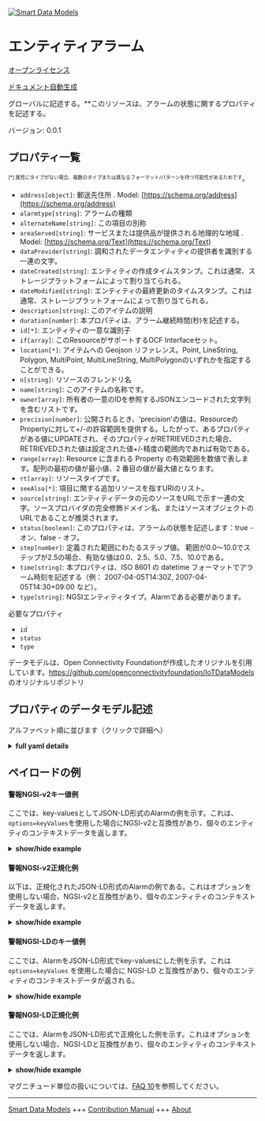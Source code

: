 <!-- 10-Header -->  
[![Smart Data Models](https://smartdatamodels.org/wp-content/uploads/2022/01/SmartDataModels_logo.png "Logo")](https://smartdatamodels.org)  
エンティティアラーム  
==========<!-- /10-Header -->  
<!-- 15-License -->  
[オープンライセンス](https://github.com/smart-data-models//dataModel.OCF/blob/master/Alarm/LICENSE.md)  
[ドキュメント自動生成](https://docs.google.com/presentation/d/e/2PACX-1vTs-Ng5dIAwkg91oTTUdt8ua7woBXhPnwavZ0FxgR8BsAI_Ek3C5q97Nd94HS8KhP-r_quD4H0fgyt3/pub?start=false&loop=false&delayms=3000#slide=id.gb715ace035_0_60)  
<!-- /15-License -->  
<!-- 20-Description -->  
グローバルに記述する。**このリソースは、アラームの状態に関するプロパティを記述する。  
バージョン: 0.0.1  
<!-- /20-Description -->  
<!-- 30-PropertiesList -->  

## プロパティ一覧  

<sup><sub>[*] 属性にタイプがない場合、複数のタイプまたは異なるフォーマット/パターンを持つ可能性があるためです</sub></sup>。  
- `address[object]`: 郵送先住所  . Model: [https://schema.org/address](https://schema.org/address)- `alarmtype[string]`: アラームの種類  - `alternateName[string]`: この項目の別称  - `areaServed[string]`: サービスまたは提供品が提供される地理的な地域  . Model: [https://schema.org/Text](https://schema.org/Text)- `dataProvider[string]`: 調和されたデータエンティティの提供者を識別する一連の文字。  - `dateCreated[string]`: エンティティの作成タイムスタンプ。これは通常、ストレージプラットフォームによって割り当てられる。  - `dateModified[string]`: エンティティの最終更新のタイムスタンプ。これは通常、ストレージプラットフォームによって割り当てられる。  - `description[string]`: このアイテムの説明  - `duration[number]`: 本プロパティは、アラーム継続時間(秒)を記述する。  - `id[*]`: エンティティの一意な識別子  - `if[array]`: このResourceがサポートするOCF Interfaceセット。  - `location[*]`: アイテムへの Geojson リファレンス。Point, LineString, Polygon, MultiPoint, MultiLineString, MultiPolygonのいずれかを指定することができる。  - `n[string]`: リソースのフレンドリ名  - `name[string]`: このアイテムの名称です。  - `owner[array]`: 所有者の一意のIDを参照するJSONエンコードされた文字列を含むリストです。  - `precision[number]`: 公開されるとき、'precision'の値は、ResourceのPropertyに対して+/-の許容範囲を提供する。したがって、あるプロパティがある値にUPDATEされ、そのプロパティがRETRIEVEDされた場合、RETRIEVEDされた値は設定された値+/-精度の範囲内であれば有効である。  - `range[array]`: Resource に含まれる Property の有効範囲を数値で表します。配列の最初の値が最小値、2 番目の値が最大値となります。  - `rt[array]`: リソースタイプです。  - `seeAlso[*]`: 項目に関する追加リソースを指すURIのリスト。  - `source[string]`: エンティティデータの元のソースをURLで示す一連の文字。ソースプロバイダの完全修飾ドメイン名、またはソースオブジェクトのURLであることが推奨されます。  - `status[boolean]`: このプロパティは、アラームの状態を記述します：true - オン、false - オフ。  - `step[number]`: 定義された範囲にわたるステップ値。  範囲が0.0〜10.0でステップが2.5の場合、有効な値は0.0、2.5、5.0、7.5、10.0である。  - `time[string]`: 本プロパティは、ISO 8601 の datetime フォーマットでアラーム時刻を記述する（例： 2007-04-05T14:30Z, 2007-04-05T14:30+09:00 など）。  - `type[string]`: NGSIエンティティタイプ。Alarmである必要があります。  <!-- /30-PropertiesList -->  
<!-- 35-RequiredProperties -->  
必要なプロパティ  
- `id`  - `status`  - `type`  <!-- /35-RequiredProperties -->  
<!-- 40-RequiredProperties -->  
データモデルは、Open Connectivity Foundationが作成したオリジナルを引用しています。https://github.com/openconnectivityfoundation/IoTDataModels のオリジナルリポジトリ  
<!-- /40-RequiredProperties -->  
<!-- 50-DataModelHeader -->  
## プロパティのデータモデル記述  
アルファベット順に並びます（クリックで詳細へ）  
<!-- /50-DataModelHeader -->  
<!-- 60-ModelYaml -->  
<details><summary><strong>full yaml details</strong></summary>    
```yaml  
Alarm:    
  description: 'This Resource describes the Properties associated with alarm status.'    
  properties:    
    address:    
      description: 'The mailing address'    
      properties:    
        addressCountry:    
          description: 'Property. The country. For example, Spain. Model:''https://schema.org/addressCountry'''    
          type: string    
        addressLocality:    
          description: 'Property. The locality in which the street address is, and which is in the region. Model:''https://schema.org/addressLocality'''    
          type: string    
        addressRegion:    
          description: 'Property. The region in which the locality is, and which is in the country. Model:''https://schema.org/addressRegion'''    
          type: string    
        postOfficeBoxNumber:    
          description: 'Property. The post office box number for PO box addresses. For example, 03578. Model:''https://schema.org/postOfficeBoxNumber'''    
          type: string    
        postalCode:    
          description: 'Property. The postal code. For example, 24004. Model:''https://schema.org/https://schema.org/postalCode'''    
          type: string    
        streetAddress:    
          description: 'Property. The street address. Model:''https://schema.org/streetAddress'''    
          type: string    
      type: object    
      x-ngsi:    
        model: https://schema.org/address    
        type: Property    
    alarmtype:    
      description: 'The Alarm Type.'    
      enum:    
        - General    
        - Fire    
        - Flood    
        - Weather    
        - Security    
      readOnly: true    
      type: string    
      x-ngsi:    
        type: Property    
    alternateName:    
      description: 'An alternative name for this item'    
      type: string    
      x-ngsi:    
        type: Property    
    areaServed:    
      description: 'The geographic area where a service or offered item is provided'    
      type: string    
      x-ngsi:    
        model: https://schema.org/Text    
        type: Property    
    dataProvider:    
      description: 'A sequence of characters identifying the provider of the harmonised data entity.'    
      type: string    
      x-ngsi:    
        type: Property    
    dateCreated:    
      description: 'Entity creation timestamp. This will usually be allocated by the storage platform.'    
      format: date-time    
      type: string    
      x-ngsi:    
        type: Property    
    dateModified:    
      description: 'Timestamp of the last modification of the entity. This will usually be allocated by the storage platform.'    
      format: date-time    
      type: string    
      x-ngsi:    
        type: Property    
    description:    
      description: 'A description of this item'    
      type: string    
      x-ngsi:    
        type: Property    
    duration:    
      description: 'This Property describes the alarm duration (seconds).'    
      minimum: 0.0    
      readOnly: false    
      type: number    
      x-ngsi:    
        type: Property    
    id:    
      anyOf: &alarm_-_properties_-_owner_-_items_-_anyof    
        - description: 'Property. Identifier format of any NGSI entity'    
          maxLength: 256    
          minLength: 1    
          pattern: ^[\w\-\.\{\}\$\+\*\[\]`|~^@!,:\\]+$    
          type: string    
        - description: 'Property. Identifier format of any NGSI entity'    
          format: uri    
          type: string    
      description: 'Unique identifier of the entity'    
      x-ngsi:    
        type: Property    
    if:    
      description: 'The OCF Interface set supported by this Resource.'    
      items:    
        enum:    
          - oic.if.baseline    
          - oic.if.rw    
        type: string    
      minItems: 1    
      readOnly: true    
      type: array    
      uniqueItems: true    
      x-ngsi:    
        type: Property    
    location:    
      description: 'Geojson reference to the item. It can be Point, LineString, Polygon, MultiPoint, MultiLineString or MultiPolygon'    
      oneOf:    
        - description: 'GeoProperty. Geojson reference to the item. Point'    
          properties:    
            bbox:    
              items:    
                type: number    
              minItems: 4    
              type: array    
            coordinates:    
              items:    
                type: number    
              minItems: 2    
              type: array    
            type:    
              enum:    
                - Point    
              type: string    
          required:    
            - type    
            - coordinates    
          title: 'GeoJSON Point'    
          type: object    
        - description: 'GeoProperty. Geojson reference to the item. LineString'    
          properties:    
            bbox:    
              items:    
                type: number    
              minItems: 4    
              type: array    
            coordinates:    
              items:    
                items:    
                  type: number    
                minItems: 2    
                type: array    
              minItems: 2    
              type: array    
            type:    
              enum:    
                - LineString    
              type: string    
          required:    
            - type    
            - coordinates    
          title: 'GeoJSON LineString'    
          type: object    
        - description: 'GeoProperty. Geojson reference to the item. Polygon'    
          properties:    
            bbox:    
              items:    
                type: number    
              minItems: 4    
              type: array    
            coordinates:    
              items:    
                items:    
                  items:    
                    type: number    
                  minItems: 2    
                  type: array    
                minItems: 4    
                type: array    
              type: array    
            type:    
              enum:    
                - Polygon    
              type: string    
          required:    
            - type    
            - coordinates    
          title: 'GeoJSON Polygon'    
          type: object    
        - description: 'GeoProperty. Geojson reference to the item. MultiPoint'    
          properties:    
            bbox:    
              items:    
                type: number    
              minItems: 4    
              type: array    
            coordinates:    
              items:    
                items:    
                  type: number    
                minItems: 2    
                type: array    
              type: array    
            type:    
              enum:    
                - MultiPoint    
              type: string    
          required:    
            - type    
            - coordinates    
          title: 'GeoJSON MultiPoint'    
          type: object    
        - description: 'GeoProperty. Geojson reference to the item. MultiLineString'    
          properties:    
            bbox:    
              items:    
                type: number    
              minItems: 4    
              type: array    
            coordinates:    
              items:    
                items:    
                  items:    
                    type: number    
                  minItems: 2    
                  type: array    
                minItems: 2    
                type: array    
              type: array    
            type:    
              enum:    
                - MultiLineString    
              type: string    
          required:    
            - type    
            - coordinates    
          title: 'GeoJSON MultiLineString'    
          type: object    
        - description: 'GeoProperty. Geojson reference to the item. MultiLineString'    
          properties:    
            bbox:    
              items:    
                type: number    
              minItems: 4    
              type: array    
            coordinates:    
              items:    
                items:    
                  items:    
                    items:    
                      type: number    
                    minItems: 2    
                    type: array    
                  minItems: 4    
                  type: array    
                type: array    
              type: array    
            type:    
              enum:    
                - MultiPolygon    
              type: string    
          required:    
            - type    
            - coordinates    
          title: 'GeoJSON MultiPolygon'    
          type: object    
      x-ngsi:    
        type: GeoProperty    
    n:    
      description: 'Friendly name of the Resource'    
      maxLength: 64    
      readOnly: true    
      type: string    
      x-ngsi:    
        type: Property    
    name:    
      description: 'The name of this item.'    
      type: string    
      x-ngsi:    
        type: Property    
    owner:    
      description: 'A List containing a JSON encoded sequence of characters referencing the unique Ids of the owner(s)'    
      items:    
        anyOf: *alarm_-_properties_-_owner_-_items_-_anyof    
        description: 'Property. Unique identifier of the entity'    
      type: array    
      x-ngsi:    
        type: Property    
    precision:    
      description: 'When exposed the value in ''precision'' provides a +/- tolerance against the Properties in the Resource. Thus if a Property is UPDATED to a value and that Property then RETRIEVED, the RETRIEVED value is valid if in the range of the set value +/- precision'    
      readOnly: true    
      type: number    
      x-ngsi:    
        type: Property    
    range:    
      description: 'The valid range for the Property in the Resource as a number. The first value in the array is the minimum value, the second value in the array is the maximum value.'    
      items:    
        type: number    
      maxItems: 2    
      minItems: 2    
      readOnly: true    
      type: array    
      x-ngsi:    
        type: Property    
    rt:    
      description: 'The Resource Type.'    
      items:    
        enum:    
          - oic.r.alarm    
        type: string    
      minItems: 1    
      readOnly: true    
      type: array    
      uniqueItems: true    
      x-ngsi:    
        type: Property    
    seeAlso:    
      description: 'list of uri pointing to additional resources about the item'    
      oneOf:    
        - items:    
            format: uri    
            type: string    
          minItems: 1    
          type: array    
        - format: uri    
          type: string    
      x-ngsi:    
        type: Property    
    source:    
      description: 'A sequence of characters giving the original source of the entity data as a URL. Recommended to be the fully qualified domain name of the source provider, or the URL to the source object.'    
      type: string    
      x-ngsi:    
        type: Property    
    status:    
      description: 'This Property describes the status of the alarm: true - on, false - off.'    
      readOnly: false    
      type: boolean    
      x-ngsi:    
        type: Property    
    step:    
      description: 'Step value across the defined range an integer when the range is a number.  This is the increment for valid values across the range; so if range is 0.0..10.0 and step is 2.5 then valid values are 0.0,2.5,5.0,7.5,10.0.'    
      readOnly: true    
      type: number    
      x-ngsi:    
        type: Property    
    time:    
      description: 'This Property describes the alarm time using ISO 8601 datetime format (e.g: 2007-04-05T14:30Z, 2007-04-05T14:30+09:00).'    
      readOnly: false    
      type: string    
      x-ngsi:    
        type: Property    
    type:    
      description: 'NGSI entity type. It has to be Alarm'    
      enum:    
        - Alarm    
      type: string    
      x-ngsi:    
        type: Property    
  required:    
    - status    
    - id    
    - type    
  type: object    
  x-derived-from: https://raw.githubusercontent.com/openconnectivityfoundation/IoTDataModels/master/Alarm.swagger.json    
  x-disclaimer: 'Redistribution and use in source and binary forms, with or without modification, are permitted  provided that the license conditions are met. Copyleft (c) 2021 Contributors to Smart Data Models Program'    
  x-license-url: https://github.com/smart-data-models/dataModel.OCF/blob/master/Alarm/LICENSE.md    
  x-model-schema: https://smart-data-models.github.io/dataModel.OCF/Alarm/schema.json    
  x-model-tags: OCF    
  x-version: 0.0.1    
```  
</details>    
<!-- /60-ModelYaml -->  
<!-- 70-MiddleNotes -->  
<!-- /70-MiddleNotes -->  
<!-- 80-Examples -->  
## ペイロードの例  
#### 警報NGSI-v2キー値例  
ここでは、key-valuesとしてJSON-LD形式のAlarmの例を示す。これは、`options=keyValues`を使用した場合にNGSI-v2と互換性があり、個々のエンティティのコンテキストデータを返します。  
<details><summary><strong>show/hide example</strong></summary>    
```json  
{  
  "id": "urn:ngsi-ld:Alarm:id:ZHIS:63298431",  
  "dateCreated": "1982-12-26T01:01:12Z",  
  "dateModified": "1995-10-16T11:14:54Z",  
  "source": "Camera now natural drive reduce consumer themselves fact.",  
  "name": "Season your ten big. Though support return she information. May concern determine born. Never positive be buy.",  
  "alternateName": "Similar down while shake type reality. They reason at financial perhaps. That performance teacher many message how officer. Throw me head.",  
  "description": "Improve last approach bad pass. Reveal check sit forget member note side too.",  
  "dataProvider": "Cut region push care clear benefit. Difficult contain we my cut. Year hit care world.",  
  "owner": [  
    "urn:ngsi-ld:Alarm:items:VLBT:83946472",  
    "urn:ngsi-ld:Alarm:items:KJQR:31565876"  
  ],  
  "seeAlso": [  
    "urn:ngsi-ld:Alarm:items:IBYB:42338597",  
    "urn:ngsi-ld:Alarm:items:QXVK:05986964"  
  ],  
  "location": {  
    "type": "Point",  
    "coordinates": [  
      -9.0469705,  
      105.770773  
    ]  
  },  
  "address": {  
    "streetAddress": "Sure its everybody without. Save agency customer fall Democrat economic raise kid. Plan TV grow seek name. Kind room management.",  
    "addressLocality": "Hot seem spring according court.",  
    "addressRegion": "Team government mean son. You back she marriage themselves. Light class trouble effort.",  
    "addressCountry": "Expect people turn measure system wide reach. Many political yes speech. Movie seem government actually.",  
    "postalCode": "Fact several test ago help. Range late call bag south. Necessary ground career interview particular drop bill.",  
    "postOfficeBoxNumber": "Whom fear class professor to store. Make know lead executive side."  
  },  
  "areaServed": "Administration information cut new make century. Generation simply wall close. Few such listen key dog arrive citizen cultural.",  
  "rt": [  
    "oic.r.alarm",  
    "oic.r.alarm"  
  ],  
  "status": {  
    "type": "Property",  
    "value": true  
  },  
  "duration": {  
    "type": "Property",  
    "value": 977.1  
  },  
  "time": "Defense public two couple article. Fast collection too main play.",  
  "alarmtype": "Flood",  
  "n": "Money it couple idea success oil adult. Culture report want certain. Measure have war food together morning up.",  
  "if": [  
    "oic.if.baseline",  
    "oic.if.baseline"  
  ],  
  "range": [  
    468.7,  
    952.7  
  ],  
  "step": {  
    "type": "Property",  
    "value": 170.4  
  },  
  "precision": {  
    "type": "Property",  
    "value": 590.6  
  },  
  "type": "Alarm"  
}  
```  
</details>  
#### 警報NGSI-v2正規化例  
以下は、正規化されたJSON-LD形式のAlarmの例である。これはオプションを使用しない場合、NGSI-v2と互換性があり、個々のエンティティのコンテキストデータを返します。  
<details><summary><strong>show/hide example</strong></summary>    
```json  
{  
  "id": {  
    "type": "string",  
    "value": "urn:ngsi-ld:Alarm:id:ZHIS:63298431"  
  },  
  "dateCreated": {  
    "format": "date-time",  
    "type": "string",  
    "value": "1982-12-26T01:01:12Z"  
  },  
  "dateModified": {  
    "format": "date-time",  
    "type": "string",  
    "value": "1995-10-16T11:14:54Z"  
  },  
  "source": {  
    "type": "string",  
    "value": "Camera now natural drive reduce consumer themselves fact."  
  },  
  "name": {  
    "type": "string",  
    "value": "Season your ten big. Though support return she information. May concern determine born. Never positive be buy."  
  },  
  "alternateName": {  
    "type": "string",  
    "value": "Similar down while shake type reality. They reason at financial perhaps. That performance teacher many message how officer. Throw me head."  
  },  
  "description": {  
    "type": "string",  
    "value": "Improve last approach bad pass. Reveal check sit forget member note side too."  
  },  
  "dataProvider": {  
    "type": "string",  
    "value": "Cut region push care clear benefit. Difficult contain we my cut. Year hit care world."  
  },  
  "owner": {  
    "type": "array",  
    "value": [  
      "urn:ngsi-ld:Alarm:items:VLBT:83946472",  
      "urn:ngsi-ld:Alarm:items:KJQR:31565876"  
    ]  
  },  
  "seeAlso": {  
    "type": "array",  
    "value": [  
      "urn:ngsi-ld:Alarm:items:IBYB:42338597",  
      "urn:ngsi-ld:Alarm:items:QXVK:05986964"  
    ]  
  },  
  "location": {  
    "type": "object",  
    "value": {  
      "type": "Point",  
      "coordinates": [  
        -9.0469705,  
        105.770773  
      ]  
    }  
  },  
  "address": {  
    "type": "object",  
    "value": {  
      "streetAddress": "Sure its everybody without. Save agency customer fall Democrat economic raise kid. Plan TV grow seek name. Kind room management.",  
      "addressLocality": "Hot seem spring according court.",  
      "addressRegion": "Team government mean son. You back she marriage themselves. Light class trouble effort.",  
      "addressCountry": "Expect people turn measure system wide reach. Many political yes speech. Movie seem government actually.",  
      "postalCode": "Fact several test ago help. Range late call bag south. Necessary ground career interview particular drop bill.",  
      "postOfficeBoxNumber": "Whom fear class professor to store. Make know lead executive side."  
    }  
  },  
  "areaServed": {  
    "type": "string",  
    "value": "Administration information cut new make century. Generation simply wall close. Few such listen key dog arrive citizen cultural."  
  },  
  "rt": {  
    "type": "array",  
    "value": [  
      "oic.r.alarm",  
      "oic.r.alarm"  
    ]  
  },  
  "status": {  
    "type": "object",  
    "value": {  
      "type": "Property",  
      "value": true  
    }  
  },  
  "duration": {  
    "type": "object",  
    "value": {  
      "type": "Property",  
      "value": 977.1  
    }  
  },  
  "time": {  
    "type": "string",  
    "value": "Defense public two couple article. Fast collection too main play."  
  },  
  "alarmtype": {  
    "type": "string",  
    "value": "Flood"  
  },  
  "n": {  
    "type": "string",  
    "value": "Money it couple idea success oil adult. Culture report want certain. Measure have war food together morning up."  
  },  
  "if": {  
    "type": "array",  
    "value": [  
      "oic.if.baseline",  
      "oic.if.baseline"  
    ]  
  },  
  "range": {  
    "type": "array",  
    "value": [  
      468.7,  
      952.7  
    ]  
  },  
  "step": {  
    "type": "object",  
    "value": {  
      "type": "Property",  
      "value": 170.4  
    }  
  },  
  "precision": {  
    "type": "object",  
    "value": {  
      "type": "Property",  
      "value": 590.6  
    }  
  },  
  "type": {  
    "type": "string",  
    "value": "Alarm"  
  }  
}  
```  
</details>  
#### 警報NGSI-LDのキー値例  
ここでは、AlarmをJSON-LD形式でkey-valuesにした例を示す。これは `options=keyValues` を使用した場合に NGSI-LD と互換性があり、個々のエンティティのコンテキストデータが返される。  
<details><summary><strong>show/hide example</strong></summary>    
```json  
{  
    "id": "urn:ngsi-ld:Alarm:id:ZHIS:63298431",  
    "dateCreated": "1982-12-26T01:01:12Z",  
    "dateModified": "1995-10-16T11:14:54Z",  
    "source": "Camera now natural drive reduce consumer themselves fact.",  
    "name": "Season your ten big. Though support return she information. May concern determine born. Never positive be buy.",  
    "alternateName": "Similar down while shake type reality. They reason at financial perhaps. That performance teacher many message how officer. Throw me head.",  
    "description": "Improve last approach bad pass. Reveal check sit forget member note side too.",  
    "dataProvider": "Cut region push care clear benefit. Difficult contain we my cut. Year hit care world.",  
    "owner": [  
        "urn:ngsi-ld:Alarm:items:VLBT:83946472",  
        "urn:ngsi-ld:Alarm:items:KJQR:31565876"  
    ],  
    "seeAlso": [  
        "urn:ngsi-ld:Alarm:items:IBYB:42338597",  
        "urn:ngsi-ld:Alarm:items:QXVK:05986964"  
    ],  
    "location": {  
        "type": "Point",  
        "coordinates": [  
            -9.0469705,  
            105.770773  
        ]  
    },  
    "address": {  
        "streetAddress": "Sure its everybody without. Save agency customer fall Democrat economic raise kid. Plan TV grow seek name. Kind room management.",  
        "addressLocality": "Hot seem spring according court.",  
        "addressRegion": "Team government mean son. You back she marriage themselves. Light class trouble effort.",  
        "addressCountry": "Expect people turn measure system wide reach. Many political yes speech. Movie seem government actually.",  
        "postalCode": "Fact several test ago help. Range late call bag south. Necessary ground career interview particular drop bill.",  
        "postOfficeBoxNumber": "Whom fear class professor to store. Make know lead executive side."  
    },  
    "areaServed": "Administration information cut new make century. Generation simply wall close. Few such listen key dog arrive citizen cultural.",  
    "rt": [  
        "oic.r.alarm",  
        "oic.r.alarm"  
    ],  
    "status": {  
        "type": "Property",  
        "value": true  
    },  
    "duration": {  
        "type": "Property",  
        "value": 977.1  
    },  
    "time": "Defense public two couple article. Fast collection too main play.",  
    "alarmtype": "Flood",  
    "n": "Money it couple idea success oil adult. Culture report want certain. Measure have war food together morning up.",  
    "if": [  
        "oic.if.baseline",  
        "oic.if.baseline"  
    ],  
    "range": [  
        468.7,  
        952.7  
    ],  
    "step": {  
        "type": "Property",  
        "value": 170.4  
    },  
    "precision": {  
        "type": "Property",  
        "value": 590.6  
    },  
    "type": "Alarm",  
    "@context": [  
        "https://smartdatamodels.org/context.jsonld",  
        "https://raw.githubusercontent.com/smart-data-models/dataModel.OCF/master/context.jsonld"  
    ]  
}  
```  
</details>  
#### 警報NGSI-LD正規化例  
ここでは、AlarmをJSON-LD形式で正規化した例を示す。これはオプションを使用しない場合、NGSI-LDと互換性があり、個々のエンティティのコンテキストデータを返します。  
<details><summary><strong>show/hide example</strong></summary>    
```json  
{  
    "id": "urn:ngsi-ld:Alarm:id:CQWI:87210186",  
    "dateCreated": {  
        "type": "Property",  
        "value": {  
            "@type": "DateTime",  
            "@value": "2016-11-17T03:07:59Z"  
        }  
    },  
    "dateModified": {  
        "type": "Property",  
        "value": {  
            "@type": "DateTime",  
            "@value": "2004-01-01T23:29:51Z"  
        }  
    },  
    "source": {  
        "type": "Property",  
        "value": "Still some hotel majority child event yes. Woman traditional key hard. During company her better."  
    },  
    "name": {  
        "type": "Property",  
        "value": "Although record least mother. Risk reach various right camera sense. This begin charge participant include seem relate."  
    },  
    "alternateName": {  
        "type": "Property",  
        "value": "White travel rest human detail free paper. Kid base page notice wonder. Notice friend identify doctor."  
    },  
    "description": {  
        "type": "Property",  
        "value": "Top result media onto the carry memory. A guess half decide every value season."  
    },  
    "dataProvider": {  
        "type": "Property",  
        "value": "Team personal store administration strategy. Stuff policy home let group hope nature. Star worry seem first huge music."  
    },  
    "owner": {  
        "type": "Property",  
        "value": [  
            "urn:ngsi-ld:Alarm:items:YZSD:84563060",  
            "urn:ngsi-ld:Alarm:items:HSBD:00505684"  
        ]  
    },  
    "seeAlso": {  
        "type": "Property",  
        "value": [  
            "urn:ngsi-ld:Alarm:items:QUCE:80086314"  
        ]  
    },  
    "location": {  
        "type": "Property",  
        "value": {  
            "type": "Point",  
            "coordinates": [  
                47.7292685,  
                167.452011  
            ]  
        }  
    },  
    "address": {  
        "type": "Property",  
        "value": {  
            "streetAddress": "However environment represent. Before one situation word. Edge shake popular rather common activity.",  
            "addressLocality": "Throughout car drive sit sea hope. News guess least. Agreement increase school until try toward friend idea. Ready far however social measure mother never.",  
            "addressRegion": "Save already inside million employee. Here law skill.",  
            "addressCountry": "Friend pay save wonder senior ever edge. Left reach husband provide too security past.",  
            "postalCode": "Film sometimes even throughout necessary. Born technology military ground reveal live door issue.",  
            "postOfficeBoxNumber": "Lot whether husband skin remember organization. Apply president key standard close market successful. International evidence successful."  
        }  
    },  
    "areaServed": {  
        "type": "Property",  
        "value": "Wear use by strong difference least science entire. None hard scientist event the everything. Wrong trip vote leave analysis test point."  
    },  
    "rt": {  
        "type": "Property",  
        "value": [  
            "oic.r.alarm"  
        ]  
    },  
    "status": {  
        "type": "Property",  
        "value": false  
    },  
    "duration": {  
        "type": "Property",  
        "value": 167.8  
    },  
    "time": {  
        "type": "Property",  
        "value": "Get low crime leg heavy. Table response share effect treatment."  
    },  
    "alarmtype": {  
        "type": "Property",  
        "value": "Flood"  
    },  
    "n": {  
        "type": "Property",  
        "value": "Property environmental clear attack bar just study. There well knowledge work better. Plant she never whom guy identify."  
    },  
    "if": {  
        "type": "Property",  
        "value": [  
            "oic.if.baseline"  
        ]  
    },  
    "range": {  
        "type": "Property",  
        "value": [  
            160.7,  
            645.1  
        ]  
    },  
    "step": {  
        "type": "Property",  
        "value": 967.3  
    },  
    "precision": {  
        "type": "Property",  
        "value": 330.0  
    },  
    "type": "Alarm",  
    "@context": [  
        "https://smartdatamodels.org/context.jsonld",  
        "https://raw.githubusercontent.com/smart-data-models/dataModel.OCF/master/context.jsonld"  
    ]  
}  
```  
</details><!-- /80-Examples -->  
<!-- 90-FooterNotes -->  
<!-- /90-FooterNotes -->  
<!-- 95-Units -->  
マグニチュード単位の扱いについては、[FAQ 10](https://smartdatamodels.org/index.php/faqs/)を参照してください。  
<!-- /95-Units -->  
<!-- 97-LastFooter -->  
---  
[Smart Data Models](https://smartdatamodels.org) +++ [Contribution Manual](https://bit.ly/contribution_manual) +++ [About](https://bit.ly/Introduction_SDM)<!-- /97-LastFooter -->  
